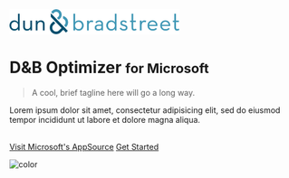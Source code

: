 <!-- _coverpage.md -->

<img src="/assets/logo.png" width="300">

# D&B Optimizer <small>for Microsoft</small>

> A cool, brief tagline here will go a long way.


Lorem ipsum dolor sit amet, consectetur adipisicing elit, sed do eiusmod tempor incididunt ut labore et dolore magna aliqua.
<br><br>

[Visit Microsoft's AppSource](https://appsource.microsoft.com/en-us/)
[Get Started](/?id=introduction)

<!-- background color -->
![color](#F1F6F8)
